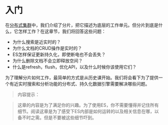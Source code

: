 # 入门
在[分布式集群](020_Distributed_Cluster/00_Intro.md)中，我们介绍了分片，把它描述为底层的工作单元。但分片到底是什么，它怎样工作？在这章节，我们将回答这些问题：
* 为什么搜索是近实时的？
* 为什么文档的CRUD操作是实时的？
* ES怎样保证更新持久化，即使断电也不会丢失？
* 为什么删除文档不会立即释放空间？
* 什么是refresh，flush，优化API，以及什么时候你该使用它们？

为了理解分片如何工作，最简单的方式是从历史课开始。我们将会看下为了提供一个有近实时搜索和分析功能的分布式、持久化数据引擎需要解决哪些问题。

> 内容提示：

> 这章的内容是为了满足你的兴趣。为了使用ES，你不需要懂得并记住所有细节。阅读这章是为了感受下ES内部是如何运转的以及相关信息在哪，以备不时之需。但是不要被这些细节吓到。
